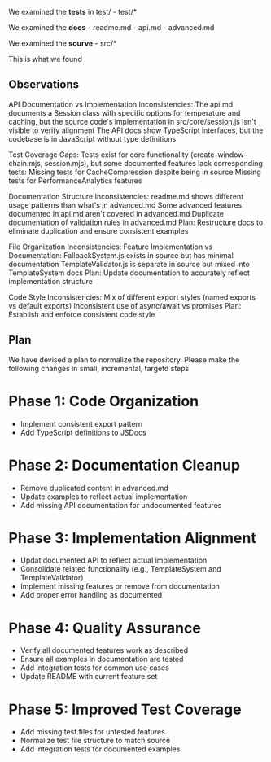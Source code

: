 We examined the **tests** in test/
    - test/*

We examined the **docs**
    - readme.md
    - api.md
    - advanced.md

We examined the **sourve**
    - src/*

This is what we found

## Observations

API Documentation vs Implementation Inconsistencies:
    The api.md documents a Session class with specific options for temperature and caching, but the source code's implementation in src/core/session.js isn't visible to verify alignment
    The API docs show TypeScript interfaces, but the codebase is in JavaScript without type definitions

Test Coverage Gaps:
    Tests exist for core functionality (create-window-chain.mjs, session.mjs), but some documented features lack corresponding tests:
    Missing tests for CacheCompression despite being in source
    Missing tests for PerformanceAnalytics features

Documentation Structure Inconsistencies:
readme.md shows different usage patterns than what's in advanced.md
    Some advanced features documented in api.md aren't covered in advanced.md
    Duplicate documentation of validation rules in advanced.md
    Plan: Restructure docs to eliminate duplication and ensure consistent examples

File Organization Inconsistencies:
    Feature Implementation vs Documentation:
    FallbackSystem.js exists in source but has minimal documentation
    TemplateValidator.js is separate in source but mixed into TemplateSystem docs
    Plan: Update documentation to accurately reflect implementation structure

Code Style Inconsistencies:
    Mix of different export styles (named exports vs default exports)
    Inconsistent use of async/await vs promises
    Plan: Establish and enforce consistent code style

## Plan


We have devised a plan to normalize the repository.
Please make the following changes in small, incremental, targetd steps

# Phase 1: Code Organization
- Implement consistent export pattern
- Add TypeScript definitions to JSDocs

# Phase 2: Documentation Cleanup
- Remove duplicated content in advanced.md
- Update examples to reflect actual implementation
- Add missing API documentation for undocumented features

# Phase 3: Implementation Alignment
- Updat documented API to reflect actual implementation
- Consolidate related functionality (e.g., TemplateSystem and TemplateValidator)
- Implement missing features or remove from documentation
- Add proper error handling as documented

# Phase 4: Quality Assurance
- Verify all documented features work as described
- Ensure all examples in documentation are tested
- Add integration tests for common use cases
- Update README with current feature set

# Phase 5: Improved Test Coverage
- Add missing test files for untested features
- Normalize test file structure to match source
- Add integration tests for documented examples